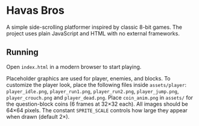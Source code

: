 # Havas Bros

A simple side-scrolling platformer inspired by classic 8-bit games. The project uses plain JavaScript and HTML with no external frameworks.

## Running
Open `index.html` in a modern browser to start playing.

Placeholder graphics are used for player, enemies, and blocks. To customize the player look, place the following files inside `assets/player`:
`player_idle.png`, `player_run1.png`, `player_run2.png`, `player_jump.png`, `player_crouch.png` and `player_dead.png`.
Place `coin_anim.png` in `assets/` for the question-block coins (6 frames at 32×32 each).
All images should be 64×64 pixels. The constant `SPRITE_SCALE` controls how large they appear when drawn (default 2×).
